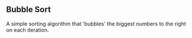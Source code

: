 ## Bubble Sort

A simple sorting algorithm that 'bubbles' the biggest numbers to the right on each iteration.
